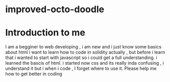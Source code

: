 # improved-octo-doodle
<!doctype>
<htm>
  <head> 
    <title>Hello Everbody</title>
  </head>
  <body> 
    <h1> Introduction to me</h1>
    <p>I am a begginer to web developing , i am new and i just know some basics about html
      i want to learn how to code in solidity actually , but before i learn that i wanted to start
      with javascript so i could get a full understanding. i learned the bascis of html. i started now
      css and its really inda confusing , i understand it but i when i code , I forget where to use it.
      Please help me how to get better in coding </p>
    </htm>
